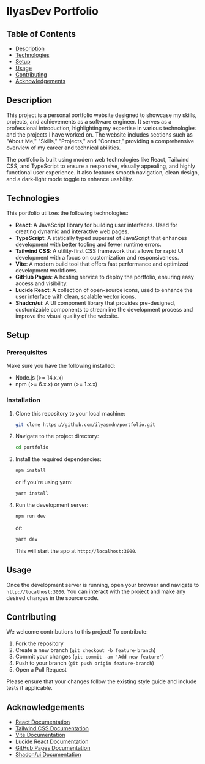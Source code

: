 # IlyasDev Portfolio

## Table of Contents

- [Description](#description)
- [Technologies](#technologies)
- [Setup](#setup)
- [Usage](#usage)
- [Contributing](#contributing)
- [Acknowledgements](#acknowledgements)

## Description

This project is a personal portfolio website designed to showcase my skills, projects, and achievements as a software engineer. It serves as a professional introduction, highlighting my expertise in various technologies and the projects I have worked on. The website includes sections such as "About Me," "Skills," "Projects," and "Contact," providing a comprehensive overview of my career and technical abilities.

The portfolio is built using modern web technologies like React, Tailwind CSS, and TypeScript to ensure a responsive, visually appealing, and highly functional user experience. It also features smooth navigation, clean design, and a dark-light mode toggle to enhance usability.


## Technologies

This portfolio utilizes the following technologies:

- **React**: A JavaScript library for building user interfaces. Used for creating dynamic and interactive web pages.
- **TypeScript**: A statically typed superset of JavaScript that enhances development with better tooling and fewer runtime errors.
- **Tailwind CSS**: A utility-first CSS framework that allows for rapid UI development with a focus on customization and responsiveness.
- **Vite**: A modern build tool that offers fast performance and optimized development workflows.
- **GitHub Pages**: A hosting service to deploy the portfolio, ensuring easy access and visibility.
- **Lucide React**: A collection of open-source icons, used to enhance the user interface with clean, scalable vector icons.
- **Shadcn/ui**: A UI component library that provides pre-designed, customizable components to streamline the development process and improve the visual quality of the website.

## Setup

### Prerequisites

Make sure you have the following installed:

- Node.js (>= 14.x.x)
- npm (>= 6.x.x) or yarn (>= 1.x.x)

### Installation

1. Clone this repository to your local machine:
   ```bash
   git clone https://github.com/ilyasmdn/portfolio.git
   ```

2. Navigate to the project directory:
   ```bash
   cd portfolio
   ```

3. Install the required dependencies:
   ```bash
   npm install
   ```
   or if you're using yarn:
   ```bash
   yarn install
   ```

4. Run the development server:
   ```bash
   npm run dev
   ```
   or:
   ```bash
   yarn dev
   ```

   This will start the app at `http://localhost:3000`.

## Usage

Once the development server is running, open your browser and navigate to `http://localhost:3000`. You can interact with the project and make any desired changes in the source code.

## Contributing

We welcome contributions to this project! To contribute:

1. Fork the repository
2. Create a new branch (`git checkout -b feature-branch`)
3. Commit your changes (`git commit -am 'Add new feature'`)
4. Push to your branch (`git push origin feature-branch`)
5. Open a Pull Request

Please ensure that your changes follow the existing style guide and include tests if applicable.

## Acknowledgements

- [React Documentation](https://reactjs.org/docs/getting-started.html)
- [Tailwind CSS Documentation](https://tailwindcss.com/docs)
- [Vite Documentation](https://vitejs.dev/)
- [Lucide React Documentation](https://lucide.dev/)
- [GitHub Pages Documentation](https://pages.github.com/)
- [Shadcn/ui Documentation](https://ui.shadcn.com/)